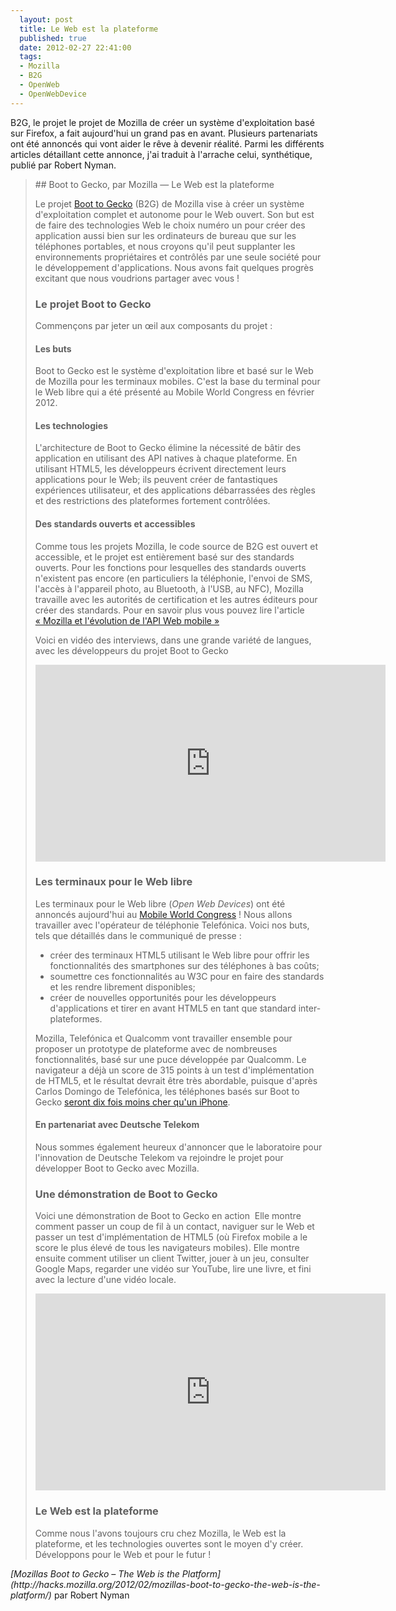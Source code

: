 ```yaml
---
  layout: post
  title: Le Web est la plateforme
  published: true
  date: 2012-02-27 22:41:00
  tags:
  - Mozilla
  - B2G
  - OpenWeb
  - OpenWebDevice
---
```


B2G, le projet le projet de Mozilla de créer un système d'exploitation basé sur Firefox, a fait aujourd'hui un grand pas en avant. Plusieurs partenariats ont été annoncés qui vont aider le rêve à devenir réalité. Parmi les différents articles détaillant cette annonce, j'ai traduit à l'arrache celui, synthétique, publié par Robert Nyman.

<section vocab="http://schema.org/" about="http://hacks.mozilla.org/2012/02/mozillas-boot-to-gecko-the-web-is-the-platform/" typeof="Article" class="cite">
<blockquote property="articleBody" cite="http://hacks.mozilla.org/2012/02/mozillas-boot-to-gecko-the-web-is-the-platform/">
<div markdown="1">
## Boot to Gecko, par Mozilla — Le Web est la plateforme

Le projet [Boot to Gecko](https://wiki.mozilla.org/B2G) (B2G) de Mozilla vise à créer un système d'exploitation complet et autonome pour le Web ouvert. Son but est de faire des technologies Web le choix numéro un pour créer des application aussi bien sur les ordinateurs de bureau que sur les téléphones portables, et nous croyons qu'il peut supplanter les environnements propriétaires et contrôlés par une seule société pour le développement d'applications. Nous avons fait quelques progrès excitant que nous voudrions partager avec vous&nbsp;!

### Le projet Boot to Gecko

Commençons par jeter un œil aux composants du projet&nbsp;:

#### Les buts

Boot to Gecko est le système d'exploitation libre et basé sur le Web de Mozilla pour les terminaux mobiles. C'est la base du terminal pour le Web libre qui a été présenté au Mobile World Congress en février 2012.

#### Les technologies

L'architecture de Boot to Gecko élimine la nécessité de bâtir des application en utilisant des API natives à chaque plateforme. En utilisant HTML5, les développeurs écrivent directement leurs applications pour le Web; ils peuvent créer de fantastiques expériences utilisateur, et des applications débarrassées des règles et des restrictions des plateformes fortement contrôlées.

#### Des standards ouverts et accessibles

Comme tous les projets Mozilla, le code source de B2G est ouvert et accessible, et le projet est entièrement basé sur des standards ouverts. Pour les fonctions pour lesquelles des standards ouverts n'existent pas encore (en particuliers la téléphonie, l'envoi de SMS, l'accès à l'appareil photo, au Bluetooth, à l'USB, au NFC), Mozilla travaille avec les autorités de certification et les autres éditeurs pour créer des standards. Pour en savoir plus vous pouvez lire l'article [«&nbsp;Mozilla et l'évolution de l'API Web mobile&nbsp;»](http://hacks.mozilla.org/2012/02/mozilla-and-the-mobile-web-api-evolution/)

Voici en vidéo des interviews, dans une grande variété de langues, avec les développeurs du projet Boot to Gecko

<iframe width="560" height="315" src="http://www.youtube.com/embed/oLetKyiag9U" frameborder="0" title="Interview de développeurs de B2G">
&nbsp;
</iframe>

### Les terminaux pour le Web libre

Les terminaux pour le Web libre (*Open Web Devices*) ont été annoncés aujourd'hui au [Mobile World Congress](http://www.mobileworldcongress.com/)&nbsp;! Nous allons travailler avec l'opérateur de téléphonie Telefónica. Voici nos buts, tels que détaillés dans le communiqué de presse&nbsp;:

* créer des terminaux HTML5 utilisant le Web libre pour offrir les fonctionnalités des smartphones sur des téléphones à bas coûts;
* soumettre ces fonctionnalités au W3C pour en faire des standards et les rendre librement disponibles;
* créer de nouvelles opportunités pour les développeurs d'applications et tirer en avant HTML5 en tant que standard inter-plateformes.

Mozilla, Telefónica et Qualcomm vont travailler ensemble pour proposer un prototype de plateforme avec de nombreuses fonctionnalités, basé sur une puce développée par Qualcomm. Le navigateur a déjà un score de 315 points à un test d'implémentation de HTML5, et le résultat devrait être très abordable, puisque d'après Carlos Domingo de Telefónica, les téléphones basés sur Boot to Gecko [seront dix fois moins cher qu'un iPhone](http://reviews.cnet.com/8301-13970\_7-57385616-78/telefonica-mozillaphone-costs-10-times-less-than-an-iphone/).

#### En partenariat avec Deutsche Telekom

Nous sommes également heureux d'annoncer que le laboratoire pour l'innovation de Deutsche Telekom va rejoindre le projet pour développer Boot to Gecko avec Mozilla.

### Une démonstration de Boot to Gecko

Voici une démonstration de Boot to Gecko en action&nbsp; Elle montre comment passer un coup de fil à un contact, naviguer sur le Web et passer un test d'implémentation de HTML5 (où Firefox mobile a le score le plus élevé de tous les navigateurs mobiles). Elle montre ensuite comment utiliser un client Twitter, jouer à un jeu, consulter Google Maps, regarder une vidéo sur YouTube, lire une livre, et fini avec la lecture d'une vidéo locale.

<iframe width="560" height="315" src="http://www.youtube.com/embed/OAaH5vikEOM" frameborder="0" title="Démonstration de B2G">
&nbsp;
</iframe>

### Le Web est la plateforme

Comme nous l'avons toujours cru chez Mozilla, le Web est la plateforme, et les technologies ouvertes sont le moyen d'y créer. Développons pour le Web et pour le futur&nbsp;!

</div>
</blockquote>
<footer><cite>[Mozillas Boot to Gecko – The Web is the Platform](http://hacks.mozilla.org/2012/02/mozillas-boot-to-gecko-the-web-is-the-platform/)</cite> par <span class="author vcard"><span property="dc:contributor" class="fn">Robert Nyman</span></span></footer>
</section>



